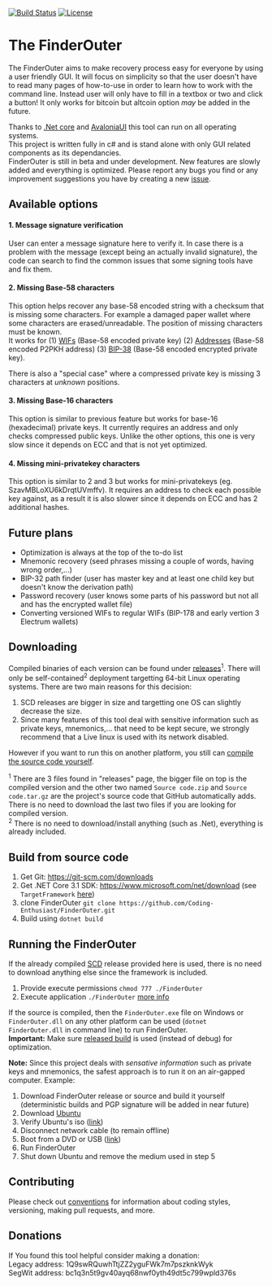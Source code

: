 [![Build Status](https://travis-ci.com/Coding-Enthusiast/FinderOuter.svg?branch=master)](https://travis-ci.com/Coding-Enthusiast/FinderOuter)
[![License](https://img.shields.io/badge/license-MIT-blue.svg)](https://github.com/Coding-Enthusiast/FinderOuter/blob/master/License)

# The FinderOuter
The FinderOuter aims to make recovery process easy for everyone by using a user friendly GUI. It will focus on simplicity 
so that the user doesn't have to read many pages of how-to-use in order to learn how to work with the command line. 
Instead user will only have to fill in a textbox or two and click a button! It only works for bitcoin but altcoin option _may_
be added in the future.

Thanks to [.Net core](https://github.com/dotnet/core) and [AvaloniaUI](https://github.com/AvaloniaUI/Avalonia) this tool 
can run on all operating systems.  
This project is written fully in c# and is stand alone with only GUI related components as its dependancies.  
FinderOuter is still in beta and under development. New features are slowly added and everything is optimized. Please
report any bugs you find or any improvement suggestions you have by creating a new 
[issue](https://github.com/Coding-Enthusiast/FinderOuter/issues/new/choose).

## Available options
#### 1. Message signature verification  
User can enter a message signature here to verify it. In case there is a problem with the message (except being an 
actually invalid signature), the code can search to find the common issues that some signing tools have and fix them.

#### 2. Missing Base-58 characters
This option helps recover any base-58 encoded string with a checksum that is missing some characters. For example a damaged 
paper wallet where some characters are erased/unreadable. The position of missing characters must be known.  
It works for (1) [WIFs](https://en.bitcoin.it/wiki/Wallet_import_format) (Base-58 encoded private key) 
(2) [Addresses](https://en.bitcoin.it/wiki/Address) (Base-58 encoded P2PKH address) 
(3) [BIP-38](https://github.com/bitcoin/bips/blob/master/bip-0038.mediawiki) (Base-58 encoded encrypted private key).  

There is also a "special case" where a compressed private key is missing 3 characters at _unknown_ positions.

#### 3. Missing Base-16 characters
This option is similar to previous feature but works for base-16 (hexadecimal) private keys. It currently requires an address
and only checks compressed public keys. Unlike the other options, this one is very slow since it depends on ECC and that is not
yet optimized.

#### 4. Missing mini-privatekey characters
This option is similar to 2 and 3 but works for mini-privatekeys (eg. SzavMBLoXU6kDrqtUVmffv). It requires an address to check
each possible key against, as a result it is also slower since it depends on ECC and has 2 additional hashes.

## Future plans
* Optimization is always at the top of the to-do list
* Mnemonic recovery (seed phrases missing a couple of words, having wrong order,...)
* BIP-32 path finder (user has master key and at least one child key but doesn't know the derivation path)
* Password recovery (user knows some parts of his password but not all and has the encrypted wallet file)
* Converting versioned WIFs to regular WIFs (BIP-178 and early vertion 3 Electrum wallets)

## Downloading
Compiled binaries of each version can be found under [releases](https://github.com/Coding-Enthusiast/FinderOuter/releases)<sup>1</sup>.
There will only be self-contained<sup>2</sup> deployment targetting 64-bit Linux operating systems. 
There are two main reasons for this decision:  
1. SCD releases are bigger in size and targetting one OS can slightly decrease the size.
2. Since many features of this tool deal with sensitive information such as private keys, mnemonics,... that need to be 
kept secure, we strongly recommend that a Live linux is used with its network disabled.  

However if you want to run this on another platform, you still can 
[compile the source code yourself](https://github.com/Coding-Enthusiast/FinderOuter#build-from-source-code).

<sup>1</sup> There are 3 files found in "releases" page, the bigger file on top is the compiled version and the other two named
`Source code.zip` and `Source code.tar.gz` are the project's source code that GitHub automatically adds. There is no need to
download the last two files if you are looking for compiled version.  
<sup>2</sup> There is no need to download/install anything (such as .Net), everything is already included.

## Build from source code
1. Get Git: https://git-scm.com/downloads
2. Get .NET Core 3.1 SDK: https://www.microsoft.com/net/download (see `TargetFramework` 
[here](https://github.com/Coding-Enthusiast/FinderOuter/blob/master/Src/FinderOuter/FinderOuter.csproj))
3. clone FinderOuter `git clone https://github.com/Coding-Enthusiast/FinderOuter.git`
4. Build using `dotnet build`

## Running the FinderOuter
If the already compiled [SCD](https://docs.microsoft.com/en-us/dotnet/core/deploying/) release provided here is used, there
is no need to download anything else since the framework is included.  
1. Provide execute permissions `chmod 777 ./FinderOuter`
2. Execute application `./FinderOuter`
[more info](https://stackoverflow.com/questions/46843863/how-to-run-net-core-console-app-on-linux)  

If the source is compiled, then the `FinderOuter.exe` file on Windows or `FinderOuter.dll` on any other platform can be used 
(`dotnet FinderOuter.dll` in command line) to run FinderOuter.  
**Important:** Make sure [released build](https://docs.microsoft.com/en-us/visualstudio/debugger/how-to-set-debug-and-release-configurations?view=vs-2019) is used (instead of debug) for optimization.  

**Note:** Since this project deals with _sensative information_ such as private keys and mnemonics, the safest approach is to run it 
on an air-gapped computer. Example: 
1. Download FinderOuter release or source and build it yourself (deterministic builds and PGP signature will be added in near future)
2. Download [Ubuntu](https://ubuntu.com/download/desktop)
3. Verify Ubuntu's iso ([link](https://ubuntu.com/tutorials/tutorial-how-to-verify-ubuntu#1-overview))
4. Disconnect network cable (to remain offline)
5. Boot from a DVD or USB ([link](https://ubuntu.com/tutorials/try-ubuntu-before-you-install#1-getting-started))
6. Run FinderOuter
7. Shut down Ubuntu and remove the medium used in step 5

## Contributing
Please check out [conventions](https://github.com/Autarkysoft/Conventions) for information about coding styles, 
versioning, making pull requests, and more.

## Donations
If You found this tool helpful consider making a donation:  
Legacy address: 1Q9swRQuwhTtjZZ2yguFWk7m7pszknkWyk  
SegWit address: bc1q3n5t9gv40ayq68nwf0yth49dt5c799wpld376s
